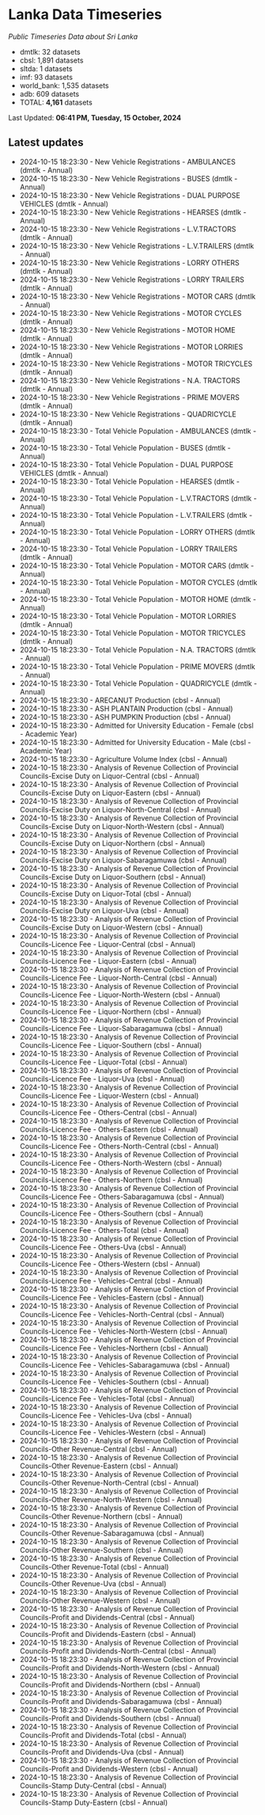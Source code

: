 # Lanka Data Timeseries
*Public Timeseries Data about Sri Lanka*

* dmtlk: 32 datasets
* cbsl: 1,891 datasets
* sltda: 1 datasets
* imf: 93 datasets
* world_bank: 1,535 datasets
* adb: 609 datasets
* TOTAL: **4,161** datasets

Last Updated: **06:41 PM, Tuesday, 15 October, 2024**

## Latest updates

* 2024-10-15 18:23:30 - New Vehicle Registrations - AMBULANCES (dmtlk - Annual)
* 2024-10-15 18:23:30 - New Vehicle Registrations - BUSES (dmtlk - Annual)
* 2024-10-15 18:23:30 - New Vehicle Registrations - DUAL PURPOSE VEHICLES (dmtlk - Annual)
* 2024-10-15 18:23:30 - New Vehicle Registrations - HEARSES (dmtlk - Annual)
* 2024-10-15 18:23:30 - New Vehicle Registrations - L.V.TRACTORS (dmtlk - Annual)
* 2024-10-15 18:23:30 - New Vehicle Registrations - L.V.TRAILERS (dmtlk - Annual)
* 2024-10-15 18:23:30 - New Vehicle Registrations - LORRY OTHERS (dmtlk - Annual)
* 2024-10-15 18:23:30 - New Vehicle Registrations - LORRY TRAILERS (dmtlk - Annual)
* 2024-10-15 18:23:30 - New Vehicle Registrations - MOTOR CARS (dmtlk - Annual)
* 2024-10-15 18:23:30 - New Vehicle Registrations - MOTOR CYCLES (dmtlk - Annual)
* 2024-10-15 18:23:30 - New Vehicle Registrations - MOTOR HOME (dmtlk - Annual)
* 2024-10-15 18:23:30 - New Vehicle Registrations - MOTOR LORRIES (dmtlk - Annual)
* 2024-10-15 18:23:30 - New Vehicle Registrations - MOTOR TRICYCLES (dmtlk - Annual)
* 2024-10-15 18:23:30 - New Vehicle Registrations - N.A. TRACTORS (dmtlk - Annual)
* 2024-10-15 18:23:30 - New Vehicle Registrations - PRIME MOVERS (dmtlk - Annual)
* 2024-10-15 18:23:30 - New Vehicle Registrations - QUADRICYCLE (dmtlk - Annual)
* 2024-10-15 18:23:30 - Total Vehicle Population - AMBULANCES (dmtlk - Annual)
* 2024-10-15 18:23:30 - Total Vehicle Population - BUSES (dmtlk - Annual)
* 2024-10-15 18:23:30 - Total Vehicle Population - DUAL PURPOSE VEHICLES (dmtlk - Annual)
* 2024-10-15 18:23:30 - Total Vehicle Population - HEARSES (dmtlk - Annual)
* 2024-10-15 18:23:30 - Total Vehicle Population - L.V.TRACTORS (dmtlk - Annual)
* 2024-10-15 18:23:30 - Total Vehicle Population - L.V.TRAILERS (dmtlk - Annual)
* 2024-10-15 18:23:30 - Total Vehicle Population - LORRY OTHERS (dmtlk - Annual)
* 2024-10-15 18:23:30 - Total Vehicle Population - LORRY TRAILERS (dmtlk - Annual)
* 2024-10-15 18:23:30 - Total Vehicle Population - MOTOR CARS (dmtlk - Annual)
* 2024-10-15 18:23:30 - Total Vehicle Population - MOTOR CYCLES (dmtlk - Annual)
* 2024-10-15 18:23:30 - Total Vehicle Population - MOTOR HOME (dmtlk - Annual)
* 2024-10-15 18:23:30 - Total Vehicle Population - MOTOR LORRIES (dmtlk - Annual)
* 2024-10-15 18:23:30 - Total Vehicle Population - MOTOR TRICYCLES (dmtlk - Annual)
* 2024-10-15 18:23:30 - Total Vehicle Population - N.A. TRACTORS (dmtlk - Annual)
* 2024-10-15 18:23:30 - Total Vehicle Population - PRIME MOVERS (dmtlk - Annual)
* 2024-10-15 18:23:30 - Total Vehicle Population - QUADRICYCLE (dmtlk - Annual)
* 2024-10-15 18:23:30 - ARECANUT Production (cbsl - Annual)
* 2024-10-15 18:23:30 - ASH PLANTAIN Production (cbsl - Annual)
* 2024-10-15 18:23:30 - ASH PUMPKIN Production (cbsl - Annual)
* 2024-10-15 18:23:30 - Admitted for University Education - Female (cbsl - Academic Year)
* 2024-10-15 18:23:30 - Admitted for University Education - Male (cbsl - Academic Year)
* 2024-10-15 18:23:30 - Agriculture Volume Index (cbsl - Annual)
* 2024-10-15 18:23:30 - Analysis of Revenue Collection of Provincial Councils-Excise Duty on Liquor-Central (cbsl - Annual)
* 2024-10-15 18:23:30 - Analysis of Revenue Collection of Provincial Councils-Excise Duty on Liquor-Eastern (cbsl - Annual)
* 2024-10-15 18:23:30 - Analysis of Revenue Collection of Provincial Councils-Excise Duty on Liquor-North-Central (cbsl - Annual)
* 2024-10-15 18:23:30 - Analysis of Revenue Collection of Provincial Councils-Excise Duty on Liquor-North-Western (cbsl - Annual)
* 2024-10-15 18:23:30 - Analysis of Revenue Collection of Provincial Councils-Excise Duty on Liquor-Northern (cbsl - Annual)
* 2024-10-15 18:23:30 - Analysis of Revenue Collection of Provincial Councils-Excise Duty on Liquor-Sabaragamuwa (cbsl - Annual)
* 2024-10-15 18:23:30 - Analysis of Revenue Collection of Provincial Councils-Excise Duty on Liquor-Southern (cbsl - Annual)
* 2024-10-15 18:23:30 - Analysis of Revenue Collection of Provincial Councils-Excise Duty on Liquor-Total (cbsl - Annual)
* 2024-10-15 18:23:30 - Analysis of Revenue Collection of Provincial Councils-Excise Duty on Liquor-Uva (cbsl - Annual)
* 2024-10-15 18:23:30 - Analysis of Revenue Collection of Provincial Councils-Excise Duty on Liquor-Western (cbsl - Annual)
* 2024-10-15 18:23:30 - Analysis of Revenue Collection of Provincial Councils-Licence Fee - Liquor-Central (cbsl - Annual)
* 2024-10-15 18:23:30 - Analysis of Revenue Collection of Provincial Councils-Licence Fee - Liquor-Eastern (cbsl - Annual)
* 2024-10-15 18:23:30 - Analysis of Revenue Collection of Provincial Councils-Licence Fee - Liquor-North-Central (cbsl - Annual)
* 2024-10-15 18:23:30 - Analysis of Revenue Collection of Provincial Councils-Licence Fee - Liquor-North-Western (cbsl - Annual)
* 2024-10-15 18:23:30 - Analysis of Revenue Collection of Provincial Councils-Licence Fee - Liquor-Northern (cbsl - Annual)
* 2024-10-15 18:23:30 - Analysis of Revenue Collection of Provincial Councils-Licence Fee - Liquor-Sabaragamuwa (cbsl - Annual)
* 2024-10-15 18:23:30 - Analysis of Revenue Collection of Provincial Councils-Licence Fee - Liquor-Southern (cbsl - Annual)
* 2024-10-15 18:23:30 - Analysis of Revenue Collection of Provincial Councils-Licence Fee - Liquor-Total (cbsl - Annual)
* 2024-10-15 18:23:30 - Analysis of Revenue Collection of Provincial Councils-Licence Fee - Liquor-Uva (cbsl - Annual)
* 2024-10-15 18:23:30 - Analysis of Revenue Collection of Provincial Councils-Licence Fee - Liquor-Western (cbsl - Annual)
* 2024-10-15 18:23:30 - Analysis of Revenue Collection of Provincial Councils-Licence Fee - Others-Central (cbsl - Annual)
* 2024-10-15 18:23:30 - Analysis of Revenue Collection of Provincial Councils-Licence Fee - Others-Eastern (cbsl - Annual)
* 2024-10-15 18:23:30 - Analysis of Revenue Collection of Provincial Councils-Licence Fee - Others-North-Central (cbsl - Annual)
* 2024-10-15 18:23:30 - Analysis of Revenue Collection of Provincial Councils-Licence Fee - Others-North-Western (cbsl - Annual)
* 2024-10-15 18:23:30 - Analysis of Revenue Collection of Provincial Councils-Licence Fee - Others-Northern (cbsl - Annual)
* 2024-10-15 18:23:30 - Analysis of Revenue Collection of Provincial Councils-Licence Fee - Others-Sabaragamuwa (cbsl - Annual)
* 2024-10-15 18:23:30 - Analysis of Revenue Collection of Provincial Councils-Licence Fee - Others-Southern (cbsl - Annual)
* 2024-10-15 18:23:30 - Analysis of Revenue Collection of Provincial Councils-Licence Fee - Others-Total (cbsl - Annual)
* 2024-10-15 18:23:30 - Analysis of Revenue Collection of Provincial Councils-Licence Fee - Others-Uva (cbsl - Annual)
* 2024-10-15 18:23:30 - Analysis of Revenue Collection of Provincial Councils-Licence Fee - Others-Western (cbsl - Annual)
* 2024-10-15 18:23:30 - Analysis of Revenue Collection of Provincial Councils-Licence Fee - Vehicles-Central (cbsl - Annual)
* 2024-10-15 18:23:30 - Analysis of Revenue Collection of Provincial Councils-Licence Fee - Vehicles-Eastern (cbsl - Annual)
* 2024-10-15 18:23:30 - Analysis of Revenue Collection of Provincial Councils-Licence Fee - Vehicles-North-Central (cbsl - Annual)
* 2024-10-15 18:23:30 - Analysis of Revenue Collection of Provincial Councils-Licence Fee - Vehicles-North-Western (cbsl - Annual)
* 2024-10-15 18:23:30 - Analysis of Revenue Collection of Provincial Councils-Licence Fee - Vehicles-Northern (cbsl - Annual)
* 2024-10-15 18:23:30 - Analysis of Revenue Collection of Provincial Councils-Licence Fee - Vehicles-Sabaragamuwa (cbsl - Annual)
* 2024-10-15 18:23:30 - Analysis of Revenue Collection of Provincial Councils-Licence Fee - Vehicles-Southern (cbsl - Annual)
* 2024-10-15 18:23:30 - Analysis of Revenue Collection of Provincial Councils-Licence Fee - Vehicles-Total (cbsl - Annual)
* 2024-10-15 18:23:30 - Analysis of Revenue Collection of Provincial Councils-Licence Fee - Vehicles-Uva (cbsl - Annual)
* 2024-10-15 18:23:30 - Analysis of Revenue Collection of Provincial Councils-Licence Fee - Vehicles-Western (cbsl - Annual)
* 2024-10-15 18:23:30 - Analysis of Revenue Collection of Provincial Councils-Other Revenue-Central (cbsl - Annual)
* 2024-10-15 18:23:30 - Analysis of Revenue Collection of Provincial Councils-Other Revenue-Eastern (cbsl - Annual)
* 2024-10-15 18:23:30 - Analysis of Revenue Collection of Provincial Councils-Other Revenue-North-Central (cbsl - Annual)
* 2024-10-15 18:23:30 - Analysis of Revenue Collection of Provincial Councils-Other Revenue-North-Western (cbsl - Annual)
* 2024-10-15 18:23:30 - Analysis of Revenue Collection of Provincial Councils-Other Revenue-Northern (cbsl - Annual)
* 2024-10-15 18:23:30 - Analysis of Revenue Collection of Provincial Councils-Other Revenue-Sabaragamuwa (cbsl - Annual)
* 2024-10-15 18:23:30 - Analysis of Revenue Collection of Provincial Councils-Other Revenue-Southern (cbsl - Annual)
* 2024-10-15 18:23:30 - Analysis of Revenue Collection of Provincial Councils-Other Revenue-Total (cbsl - Annual)
* 2024-10-15 18:23:30 - Analysis of Revenue Collection of Provincial Councils-Other Revenue-Uva (cbsl - Annual)
* 2024-10-15 18:23:30 - Analysis of Revenue Collection of Provincial Councils-Other Revenue-Western (cbsl - Annual)
* 2024-10-15 18:23:30 - Analysis of Revenue Collection of Provincial Councils-Profit and Dividends-Central (cbsl - Annual)
* 2024-10-15 18:23:30 - Analysis of Revenue Collection of Provincial Councils-Profit and Dividends-Eastern (cbsl - Annual)
* 2024-10-15 18:23:30 - Analysis of Revenue Collection of Provincial Councils-Profit and Dividends-North-Central (cbsl - Annual)
* 2024-10-15 18:23:30 - Analysis of Revenue Collection of Provincial Councils-Profit and Dividends-North-Western (cbsl - Annual)
* 2024-10-15 18:23:30 - Analysis of Revenue Collection of Provincial Councils-Profit and Dividends-Northern (cbsl - Annual)
* 2024-10-15 18:23:30 - Analysis of Revenue Collection of Provincial Councils-Profit and Dividends-Sabaragamuwa (cbsl - Annual)
* 2024-10-15 18:23:30 - Analysis of Revenue Collection of Provincial Councils-Profit and Dividends-Southern (cbsl - Annual)
* 2024-10-15 18:23:30 - Analysis of Revenue Collection of Provincial Councils-Profit and Dividends-Total (cbsl - Annual)
* 2024-10-15 18:23:30 - Analysis of Revenue Collection of Provincial Councils-Profit and Dividends-Uva (cbsl - Annual)
* 2024-10-15 18:23:30 - Analysis of Revenue Collection of Provincial Councils-Profit and Dividends-Western (cbsl - Annual)
* 2024-10-15 18:23:30 - Analysis of Revenue Collection of Provincial Councils-Stamp Duty-Central (cbsl - Annual)
* 2024-10-15 18:23:30 - Analysis of Revenue Collection of Provincial Councils-Stamp Duty-Eastern (cbsl - Annual)